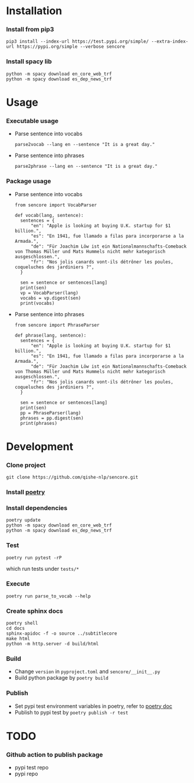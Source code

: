 # Installation 

### Install from pip3
``` 
pip3 install --index-url https://test.pypi.org/simple/ --extra-index-url https://pypi.org/simple --verbose sencore
```

### Install spacy lib
```
python -m spacy download en_core_web_trf
python -m spacy download es_dep_news_trf
```

# Usage

### Executable usage
* Parse sentence into vocabs

  ```
  parse2vocab --lang en --sentence "It is a great day."
  ```

* Parse sentence into phrases

  ```
  parse2phrase --lang en --sentence "It is a great day."
  ```

### Package usage
* Parse sentence into vocabs

  ```
  from sencore import VocabParser 

  def vocab(lang, sentence):
    sentences = {
        "en": "Apple is looking at buying U.K. startup for $1 billion.",
        "es": "En 1941, fue llamado a filas para incorporarse a la Armada.",
        "de": "Für Joachim Löw ist ein Nationalmannschafts-Comeback von Thomas Müller und Mats Hummels nicht mehr kategorisch ausgeschlossen.",
        "fr": "Nos jolis canards vont-ils détrôner les poules, coqueluches des jardiniers ?",
    }

    sen = sentence or sentences[lang]
    print(sen)
    vp = VocabParser(lang)
    vocabs = vp.digest(sen)
    print(vocabs)

  ```

* Parse sentence into phrases

  ```
  from sencore import PhraseParser

  def phrase(lang, sentence):
    sentences = {
        "en": "Apple is looking at buying U.K. startup for $1 billion.",
        "es": "En 1941, fue llamado a filas para incorporarse a la Armada.",
        "de": "Für Joachim Löw ist ein Nationalmannschafts-Comeback von Thomas Müller und Mats Hummels nicht mehr kategorisch ausgeschlossen.",
        "fr": "Nos jolis canards vont-ils détrôner les poules, coqueluches des jardiniers ?",
    }

    sen = sentence or sentences[lang]
    print(sen)
    pp = PhraseParser(lang)
    phrases = pp.digest(sen)
    print(phrases)
  ```

# Development

### Clone project
```
git clone https://github.com/qishe-nlp/sencore.git
```

### Install [poetry](https://python-poetry.org/docs/)

### Install dependencies
```
poetry update
python -m spacy download en_core_web_trf
python -m spacy download es_dep_news_trf
```

### Test
```
poetry run pytest -rP
```
which run tests under `tests/*`


### Execute
```
poetry run parse_to_vocab --help
```

### Create sphinx docs
```
poetry shell
cd docs
sphinx-apidoc -f -o source ../subtitlecore
make html
python -m http.server -d build/html
```


### Build
* Change `version` in `pyproject.toml` and `sencore/__init__.py`
* Build python package by `poetry build`

### Publish
* Set pypi test environment variables in poetry, refer to [poetry doc](https://python-poetry.org/docs/repositories/)
* Publish to pypi test by `poetry publish -r test`


# TODO

### Github action to publish package
* pypi test repo
* pypi repo

